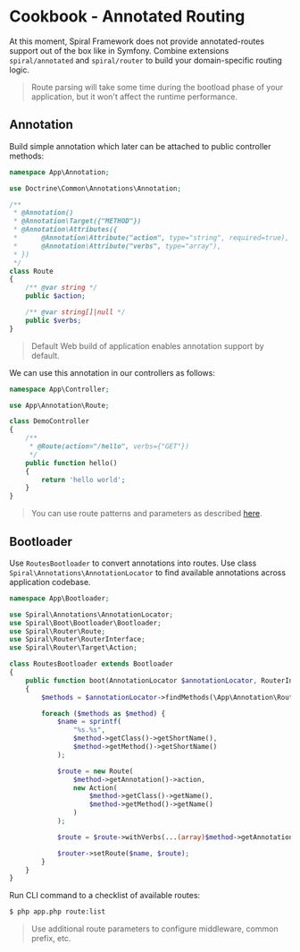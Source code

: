 
# Cookbook - Annotated Routing
At this moment, Spiral Framework does not provide annotated-routes support out of the box like in Symfony. Combine extensions
`spiral/annotated` and `spiral/router` to build your domain-specific routing logic.

> Route parsing will take some time during the bootload phase of your application, but it won't affect the runtime
> performance. 

## Annotation
Build simple annotation which later can be attached to public controller methods:

```php
namespace App\Annotation;

use Doctrine\Common\Annotations\Annotation;

/**
 * @Annotation()
 * @Annotation\Target({"METHOD"})
 * @Annotation\Attributes({
 *      @Annotation\Attribute("action", type="string", required=true),
 *      @Annotation\Attribute("verbs", type="array"),
 * })
 */
class Route
{
    /** @var string */
    public $action;

    /** @var string[]|null */
    public $verbs;
}
```

> Default Web build of application enables annotation support by default.

We can use this annotation in our controllers as follows:

```php
namespace App\Controller;

use App\Annotation\Route;

class DemoController
{
    /**
     * @Route(action="/hello", verbs={"GET"})
     */
    public function hello()
    {
        return 'hello world';
    }
}
```

> You can use route patterns and parameters as described [here](/http/routing.md).

## Bootloader
Use `RoutesBootloader` to convert annotations into routes. Use class `Spiral\Annotations\AnnotationLocator`
to find available annotations across application codebase.

```php
namespace App\Bootloader;

use Spiral\Annotations\AnnotationLocator;
use Spiral\Boot\Bootloader\Bootloader;
use Spiral\Router\Route;
use Spiral\Router\RouterInterface;
use Spiral\Router\Target\Action;

class RoutesBootloader extends Bootloader
{
    public function boot(AnnotationLocator $annotationLocator, RouterInterface $router): void
    {
        $methods = $annotationLocator->findMethods(\App\Annotation\Route::class);

        foreach ($methods as $method) {
            $name = sprintf(
                "%s.%s",
                $method->getClass()->getShortName(),
                $method->getMethod()->getShortName()
            );

            $route = new Route(
                $method->getAnnotation()->action,
                new Action(
                    $method->getClass()->getName(),
                    $method->getMethod()->getName()
                )
            );

            $route = $route->withVerbs(...(array)$method->getAnnotation()->verbs);

            $router->setRoute($name, $route);
        }
    }
}
```

Run CLI command to a checklist of available routes:

```bash
$ php app.php route:list
```

> Use additional route parameters to configure middleware, common prefix, etc.
